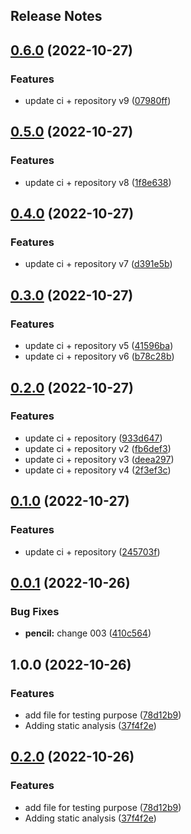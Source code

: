 Release Notes
---

## [0.6.0](https://github.com/davisusanibar/gradle-kts-artifacts/compare/v0.5.0...v0.6.0) (2022-10-27)


### Features

* update ci + repository v9 ([07980ff](https://github.com/davisusanibar/gradle-kts-artifacts/commit/07980ffc1d85cb2cd3a1c47c87f9faada0df2f80))

## [0.5.0](https://github.com/davisusanibar/gradle-kts-artifacts/compare/v0.4.0...v0.5.0) (2022-10-27)


### Features

* update ci + repository v8 ([1f8e638](https://github.com/davisusanibar/gradle-kts-artifacts/commit/1f8e63857b645b69a63cee21cd6b9c0277dca9f3))

## [0.4.0](https://github.com/davisusanibar/gradle-kts-artifacts/compare/v0.3.0...v0.4.0) (2022-10-27)


### Features

* update ci + repository v7 ([d391e5b](https://github.com/davisusanibar/gradle-kts-artifacts/commit/d391e5b1e6cccf88847d4eeaf45b8ed3c6a68546))

## [0.3.0](https://github.com/davisusanibar/gradle-kts-artifacts/compare/v0.2.0...v0.3.0) (2022-10-27)


### Features

* update ci + repository v5 ([41596ba](https://github.com/davisusanibar/gradle-kts-artifacts/commit/41596baa83fed0d4c57c53ee4aa7735b6838b574))
* update ci + repository v6 ([b78c28b](https://github.com/davisusanibar/gradle-kts-artifacts/commit/b78c28b14e0a7b8be22932448cab75842c1bc756))

## [0.2.0](https://github.com/davisusanibar/gradle-kts-artifacts/compare/v0.1.0...v0.2.0) (2022-10-27)


### Features

* update ci + repository ([933d647](https://github.com/davisusanibar/gradle-kts-artifacts/commit/933d64776e2ac55ae8bf36b4f6872f06502387c4))
* update ci + repository v2 ([fb6def3](https://github.com/davisusanibar/gradle-kts-artifacts/commit/fb6def34ff1955748fcb999a3ece489f283fad2f))
* update ci + repository v3 ([deea297](https://github.com/davisusanibar/gradle-kts-artifacts/commit/deea29776c03935e3ba376a554f454ac44a958f3))
* update ci + repository v4 ([2f3ef3c](https://github.com/davisusanibar/gradle-kts-artifacts/commit/2f3ef3c1b8b2c9e0809b762b7cef591deaea9399))

## [0.1.0](https://github.com/davisusanibar/gradle-kts-artifacts/compare/v0.0.1...v0.1.0) (2022-10-27)


### Features

* update ci + repository ([245703f](https://github.com/davisusanibar/gradle-kts-artifacts/commit/245703f73212cf2a2ec6a00069f28e0cce43cecc))

## [0.0.1](https://github.com/davisusanibar/gradle-kts-artifacts/compare/v0.0.0...v0.0.1) (2022-10-26)


### Bug Fixes

* **pencil:** change 003 ([410c564](https://github.com/davisusanibar/gradle-kts-artifacts/commit/410c564a3de4bc1f30c915da287f31a4b7912ab7))

## 1.0.0 (2022-10-26)


### Features

* add file for testing purpose ([78d12b9](https://github.com/davisusanibar/gradle-kts-artifacts/commit/78d12b983363b5b8961bec50a5099205f551146b))
* Adding static analysis ([37f4f2e](https://github.com/davisusanibar/gradle-kts-artifacts/commit/37f4f2eb2c6a5c789fb8d616d3f236f877315e36))

## [0.2.0](https://github.com/davisusanibar/gradle-kts-artifacts/compare/v0.1.14...v0.2.0) (2022-10-26)


### Features

* add file for testing purpose ([78d12b9](https://github.com/davisusanibar/gradle-kts-artifacts/commit/78d12b983363b5b8961bec50a5099205f551146b))
* Adding static analysis ([37f4f2e](https://github.com/davisusanibar/gradle-kts-artifacts/commit/37f4f2eb2c6a5c789fb8d616d3f236f877315e36))
